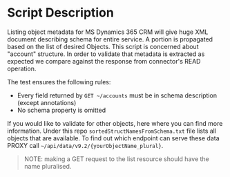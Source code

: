 # Script Description

Listing object metadata for MS Dynamics 365 CRM will give huge XML document describing schema for entire service.
A portion is propagated based on the list of desired Objects. This script is concerned about "account" structure.
In order to validate that metadata is extracted as expected we compare against the response from connector's READ operation.

The test ensures the following rules:
* Every field returned by `GET ~/accounts` must be in schema description (except annotations)
* No schema property is omitted

If you would like to validate for other objects, here where you can find more information.
Under this repo `sortedStructNamesFromSchema.txt` file lists all objects that are available.
To find out which endpoint can serve these data PROXY call `~/api/data/v9.2/{yourObjectName_plural}`.
> NOTE: making a GET request to the list resource should have the name pluralised.
